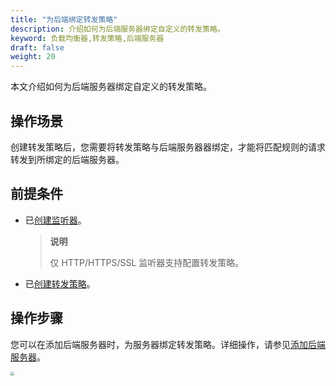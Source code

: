 ```yaml
---
title: "为后端绑定转发策略"
description: 介绍如何为后端服务器绑定自定义的转发策略。
keyword: 负载均衡器,转发策略,后端服务器
draft: false
weight: 20
---
```


本文介绍如何为后端服务器绑定自定义的转发策略。

## 操作场景

创建转发策略后，您需要将转发策略与后端服务器器绑定，才能将匹配规则的请求转发到所绑定的后端服务器。

## 前提条件

- 已[创建监听器](/network/loadbalancer/manual/monitor/create_http_monitor/)。

  > **说明**
  >
  > 仅 HTTP/HTTPS/SSL 监听器支持配置转发策略。

- 已[创建转发策略](../create/)。

## 操作步骤

您可以在添加后端服务器时，为服务器绑定转发策略。详细操作，请参见[添加后端服务器](/network/loadbalancer/manual/backends/manage/#添加后端服务器)。

<img src="../../../_images/bind_forward_policy.png" style="zoom:40%;" />



